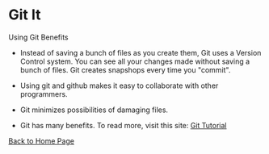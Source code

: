 # Git It

Using Git Benefits

* Instead of saving a bunch of files as you create them, Git uses a Version Control system. You can see all your changes made without saving a bunch of files. Git creates snapshops every time you "commit".

* Using git and github makes it easy to collaborate with other programmers.
* Git minimizes possibilities of damaging files.
* Git has many benefits. To read more, visit this site: [Git Tutorial](https://blog.udemy.com/git-tutorial-a-comprehensive-guide/#1)

[Back to Home Page](README.md)
